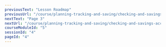 ```yaml
---
previousText: "Lesson Roadmap"
previousUrl: "/course/planning-tracking-and-saving/checking-and-savings-accounts/roadmap"
nextText: "Page 3"
nextUrl: "/course/planning-tracking-and-saving/checking-and-savings-accounts/page-three"
courseModuleId: "5"
sessionId: "4"
pageId: "4"
---
```



